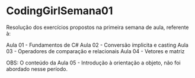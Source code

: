 ﻿# CodingGirlSemana01
Resolução dos exercícios propostos na primeira semana de aula, referente à:

Aula 01 - Fundamentos de C#
Aula 02 - Conversão ímplicita e casting
Aula 03 - Operadores de comparação e relacionais
Aula 04 - Vetores e matriz

OBS: O conteúdo da Aula 05 - Introdução à orientação a objeto, não foi abordado nesse período.

